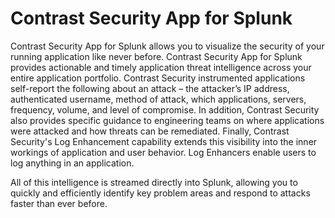 # Contrast Security App for Splunk

Contrast Security App for Splunk allows you to visualize the security of your running application like never before. Contrast Security App for Splunk provides actionable and timely application threat intelligence across your entire application portfolio. Contrast Security instrumented applications self-report the following about an attack – the attacker’s IP address, authenticated username, method of attack, which applications, servers, frequency, volume, and level of compromise. In addition, Contrast Security also provides specific guidance to engineering teams on where applications were attacked and how threats can be remediated. Finally, Contrast Security's Log Enhancement capability extends this visibility into the inner workings of application and user behavior.  Log Enhancers enable users to log anything in an application.

All of this intelligence is streamed directly into Splunk, allowing you to quickly and efficiently identify key problem areas and respond to attacks faster than ever before.


